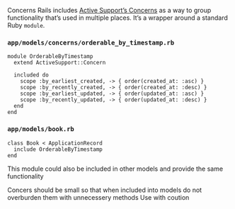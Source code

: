 Concerns
Rails includes [Active Support’s Concerns](https://goodscary.us1.list-manage.com/track/click?u=8978f575757c4b55d2a353a62&id=01476e0722&e=d9063823d8) as a way to group functionality that’s used in multiple places. It’s a wrapper around a standard Ruby `module`.

### `app/models/concerns/orderable_by_timestamp.rb`

```
module OrderableByTimestamp
  extend ActiveSupport::Concern

  included do
    scope :by_earliest_created, -> { order(created_at: :asc) }
    scope :by_recently_created, -> { order(created_at: :desc) }
    scope :by_earliest_updated, -> { order(updated_at: :asc) }
    scope :by_recently_updated, -> { order(updated_at: :desc) }
  end
end
```

### `app/models/book.rb`

```
class Book < ApplicationRecord
  include OrderableByTimestamp
end
```

This module could also be included in other models and provide the same functionality

Concers should be small so that when included into models do not overburden them with unnecessery methods
Use with coution